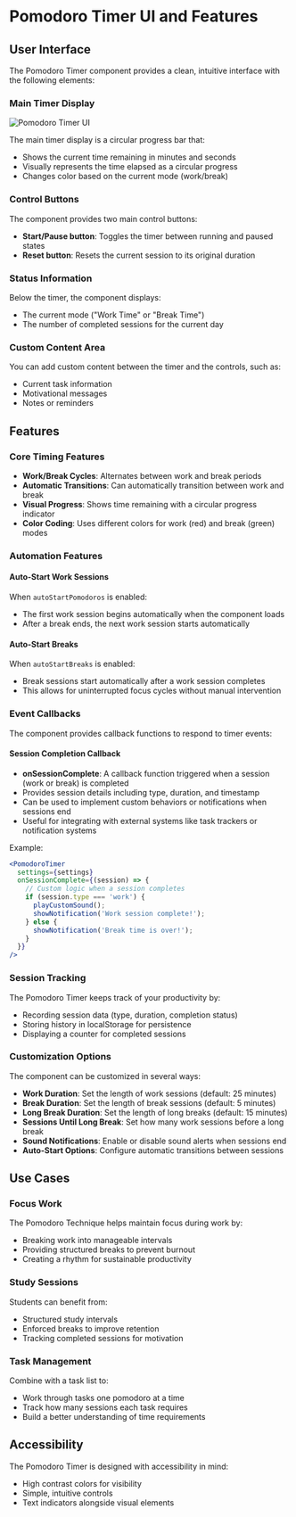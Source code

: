 # Pomodoro Timer UI and Features

## User Interface

The Pomodoro Timer component provides a clean, intuitive interface with the following elements:

### Main Timer Display

![Pomodoro Timer UI](https://github.com/user-attachments/assets/98e3eb1d-4ebe-436b-890a-ca8cfcdc140c)

The main timer display is a circular progress bar that:
- Shows the current time remaining in minutes and seconds
- Visually represents the time elapsed as a circular progress
- Changes color based on the current mode (work/break)

### Control Buttons

The component provides two main control buttons:
- **Start/Pause button**: Toggles the timer between running and paused states
- **Reset button**: Resets the current session to its original duration

### Status Information

Below the timer, the component displays:
- The current mode ("Work Time" or "Break Time")
- The number of completed sessions for the current day

### Custom Content Area

You can add custom content between the timer and the controls, such as:
- Current task information
- Motivational messages
- Notes or reminders

## Features

### Core Timing Features

- **Work/Break Cycles**: Alternates between work and break periods
- **Automatic Transitions**: Can automatically transition between work and break
- **Visual Progress**: Shows time remaining with a circular progress indicator
- **Color Coding**: Uses different colors for work (red) and break (green) modes

### Automation Features

#### Auto-Start Work Sessions

When `autoStartPomodoros` is enabled:
- The first work session begins automatically when the component loads
- After a break ends, the next work session starts automatically

#### Auto-Start Breaks

When `autoStartBreaks` is enabled:
- Break sessions start automatically after a work session completes
- This allows for uninterrupted focus cycles without manual intervention

### Event Callbacks

The component provides callback functions to respond to timer events:

#### Session Completion Callback

- **onSessionComplete**: A callback function triggered when a session (work or break) is completed
- Provides session details including type, duration, and timestamp
- Can be used to implement custom behaviors or notifications when sessions end
- Useful for integrating with external systems like task trackers or notification systems

Example:
```jsx
<PomodoroTimer 
  settings={settings}
  onSessionComplete={(session) => {
    // Custom logic when a session completes
    if (session.type === 'work') {
      playCustomSound();
      showNotification('Work session complete!');
    } else {
      showNotification('Break time is over!');
    }
  }}
/>
```

### Session Tracking

The Pomodoro Timer keeps track of your productivity by:
- Recording session data (type, duration, completion status)
- Storing history in localStorage for persistence
- Displaying a counter for completed sessions

### Customization Options

The component can be customized in several ways:
- **Work Duration**: Set the length of work sessions (default: 25 minutes)
- **Break Duration**: Set the length of break sessions (default: 5 minutes)
- **Long Break Duration**: Set the length of long breaks (default: 15 minutes)
- **Sessions Until Long Break**: Set how many work sessions before a long break
- **Sound Notifications**: Enable or disable sound alerts when sessions end
- **Auto-Start Options**: Configure automatic transitions between sessions

## Use Cases

### Focus Work

The Pomodoro Technique helps maintain focus during work by:
- Breaking work into manageable intervals
- Providing structured breaks to prevent burnout
- Creating a rhythm for sustainable productivity

### Study Sessions

Students can benefit from:
- Structured study intervals
- Enforced breaks to improve retention
- Tracking completed sessions for motivation

### Task Management

Combine with a task list to:
- Work through tasks one pomodoro at a time
- Track how many sessions each task requires
- Build a better understanding of time requirements

## Accessibility

The Pomodoro Timer is designed with accessibility in mind:
- High contrast colors for visibility
- Simple, intuitive controls
- Text indicators alongside visual elements 